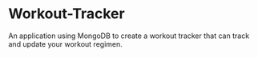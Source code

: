 # Workout-Tracker
An application using MongoDB to create a workout tracker that can track and update your workout regimen.
